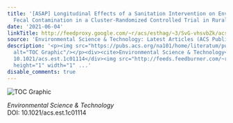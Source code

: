 ```yaml
---
title: '[ASAP] Longitudinal Effects of a Sanitation Intervention on Environmental
  Fecal Contamination in a Cluster-Randomized Controlled Trial in Rural Bangladesh'
date: '2021-06-04'
linkTitle: http://feedproxy.google.com/~r/acs/esthag/~3/SvG-vhsvbZk/acs.est.1c01114
source: 'Environmental Science & Technology: Latest Articles (ACS Publications)'
description: '<p><img src="https://pubs.acs.org/na101/home/literatum/publisher/achs/journals/content/esthag/0/esthag.ahead-of-print/acs.est.1c01114/20210604/images/medium/es1c01114_0005.gif"
  alt="TOC Graphic"/></p><div><cite>Environmental Science & Technology</cite></div><div>DOI:
  10.1021/acs.est.1c01114</div><img src="http://feeds.feedburner.com/~r/acs/esthag/~4/SvG-vhsvbZk"
  height="1" width="1" ...'
disable_comments: true
---
```

<p><img src="https://pubs.acs.org/na101/home/literatum/publisher/achs/journals/content/esthag/0/esthag.ahead-of-print/acs.est.1c01114/20210604/images/medium/es1c01114_0005.gif" alt="TOC Graphic"/></p><div><cite>Environmental Science & Technology</cite></div><div>DOI: 10.1021/acs.est.1c01114</div><img src="http://feeds.feedburner.com/~r/acs/esthag/~4/SvG-vhsvbZk" height="1" width="1" ...
